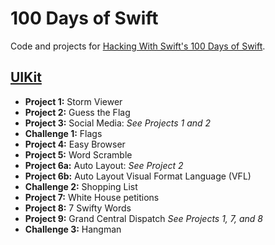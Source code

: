 # 100 Days of Swift

Code and projects for [Hacking With Swift's 100 Days of Swift](https://www.hackingwithswift.com).

## [UIKit](https://www.hackingwithswift.com/100/)

- **Project 1:** Storm Viewer
- **Project 2:** Guess the Flag
- **Project 3:** Social Media: _See Projects 1 and 2_
- **Challenge 1:** Flags
- **Project 4:** Easy Browser
- **Project 5:** Word Scramble
- **Project 6a:** Auto Layout: _See Project 2_
- **Project 6b:** Auto Layout Visual Format Language (VFL)
- **Challenge 2:** Shopping List
- **Project 7:** White House petitions
- **Project 8:** 7 Swifty Words
- **Project 9:** Grand Central Dispatch _See Projects 1, 7, and 8_
- **Challenge 3:** Hangman
